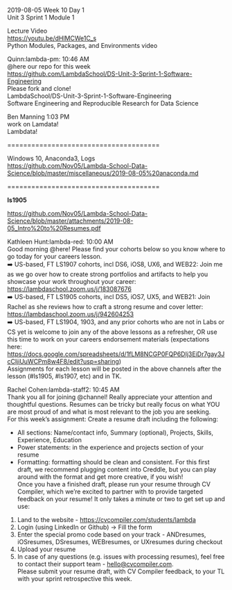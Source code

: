 
2019-08-05 Week 10 Day 1    
Unit 3 Sprint 1 Module 1

Lecture Video  
https://youtu.be/dHlMCWe1C_s   
Python Modules, Packages, and Environments video  

Quinn:lambda-pm: 10:46 AM  
@here our repo for this week   
https://github.com/LambdaSchool/DS-Unit-3-Sprint-1-Software-Engineering  
Please fork and clone!  
LambdaSchool/DS-Unit-3-Sprint-1-Software-Engineering  
Software Engineering and Reproducible Research for Data Science  

Ben Manning 1:03 PM  
work on Lamdata!  
Lambdata!  

======================================

Windows 10, Anaconda3, Logs  
https://github.com/Nov05/Lambda-School-Data-Science/blob/master/miscellaneous/2019-08-05%20anaconda.md

======================================

**ls1905**

https://github.com/Nov05/Lambda-School-Data-Science/blob/master/attachments/2019-08-05_Intro%20to%20Resumes.pdf  

Kathleen Hunt:lambda-red: 10:00 AM    
Good morning @here! Please find your cohorts below so you know where to go today for your careers lesson.    
:arrow_right: US-based, FT LS1907 cohorts, incl DS6, iOS8, UX6, and WEB22: Join me as we go over how to create strong portfolios and artifacts to help you showcase your work throughout your career: https://lambdaschool.zoom.us/j/183087676  
:arrow_right: US-based, FT LS1905 cohorts, incl DS5, iOS7, UX5, and WEB21: Join Rachel as she reviews how to craft a strong resume and cover letter: https://lambdaschool.zoom.us/j/942604253  
:arrow_right: US-based, FT LS1904, 1903, and any prior cohorts who are not in Labs or CS yet is welcome to join any of the above lessons as a refresher, OR use this time to work on your careers endorsement materials (expectations here:    https://docs.google.com/spreadsheets/d/1fLM8NCGP0FQP6DIj3EiDr7gay3JcCljiUuWCPm8w4F8/edit?usp=sharing)  
Assignments for each lesson will be posted in the above channels after the lesson (#ls1905, #ls1907, etc) and in TK.    

Rachel Cohen:lambda-staff2: 10:45 AM  
Thank you all for joining @channel! Really appreciate your attention and thoughtful questions. Resumes can be tricky but really focus on what YOU are most proud of and what is most relevant to the job you are seeking.  
For this week’s assignment: Create a resume draft including the following: 
- All sections: Name/contact info, Summary (optional), Projects, Skills, Experience, Education  
- Power statements: in the experience and projects section of your resume  
- Formatting: formatting should be clean and consistent. For this first draft, we recommend plugging content into Creddle, but you can play around with the format and get more creative, if you wish!  
Once you have a finished draft, please run your resume through CV Compiler, which we’re excited to partner with to provide targeted feedback on your resume! It only takes a minute or two to get set up and use:  
1. Land to the website - https://cvcompiler.com/students/lambda  
2. Login (using LinkedIn or Github) -> Fill the form  
3. Enter the special promo code based on your track - ANDresumes, iOSresumes, DSresumes, WEBresumes, or UXresumes during checkout  
4. Upload your resume  
5. In case of any questions (e.g. issues with processing resumes), feel free to contact their support team - hello@cvcompiler.com.  
Please submit your resume draft, with CV Compiler feedback, to your TL with your sprint retrospective this week.  

